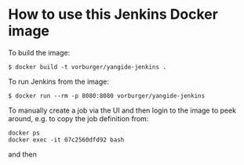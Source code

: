 # How to use this Jenkins Docker image

To build the image:

```console
$ docker build -t vorburger/yangide-jenkins .
```

To run Jenkins from the image:

```console
$ docker run --rm -p 8080:8080 vorburger/yangide-jenkins
```

To manually create a job via the UI and then login to the image to peek around, e.g. to copy the job definition from:

```console
docker ps
docker exec -it 07c2560dfd92 bash
```

and then

